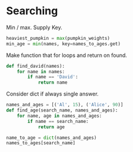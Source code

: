 # Searching

Min / max. Supply Key.

```py
heaviest_pumpkin = max(pumpkin_weights)
min_age = min(names, key=names_to_ages.get)
```

Make function that for loops and return on found.

```py
def find_david(names):
    for name in names:
        if name == 'David':
            return name
```

Consider dict if always single answer.

```py
names_and_ages = [('Al', 15), ('Alice', 90)]
def find_age(search_name, names_and_ages):
    for name, age in names_and_ages:
        if name == search_name:
            return age

name_to_age = dict(names_and_ages)
names_to_ages[search_name]
```
